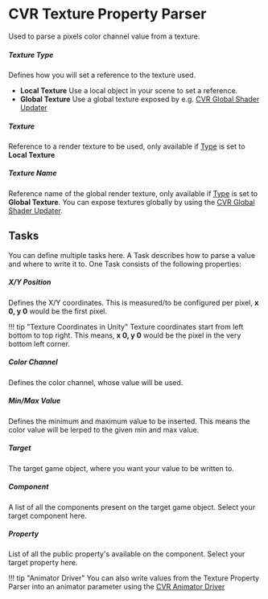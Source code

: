 # CVR Texture Property Parser
Used to parse a pixels color channel value from a texture.

##### Texture Type
Defines how you will set a reference to the texture used.

+ **Local Texture** Use a local object in your scene to set a reference.
+ **Global Texture** Use a global texture exposed by e.g. [CVR Global Shader Updater](global-shader-updater.md)

##### Texture
Reference to a render texture to be used, only available if [Type](#texture-type) is set to **Local Texture**

##### Texture Name
Reference name of the global render texture, only available if [Type](#texture-type) is set to **Global Texture**.
You can expose textures globally by using the [CVR Global Shader Updater](global-shader-updater.md).

## Tasks
You can define multiple tasks here. A Task describes how to parse a value and where to write it to.
One Task consists of the following properties:

##### X/Y Position
Defines the X/Y coordinates.
This is measured/to be configured per pixel, **x 0, y 0** would be the first pixel.

!!! tip "Texture Coordinates in Unity"
    Texture coordinates start from left bottom to top right.
    This means, **x 0, y 0** would be the pixel in the very bottom left corner.
        

##### Color Channel
Defines the color channel, whose value will be used.

##### Min/Max Value
Defines the minimum and maximum value to be inserted.
This means the color value will be lerped to the given min and max value.

##### Target
The target game object, where you want your value to be written to.

##### Component
A list of all the components present on the target game object. Select your target component here.

##### Property
List of all the public property's available on the component. Select your target property here.

!!! tip "Animator Driver"
    You can also write values from the Texture Property Parser into an animator parameter using the [CVR Animator Driver](animator-driver.md)